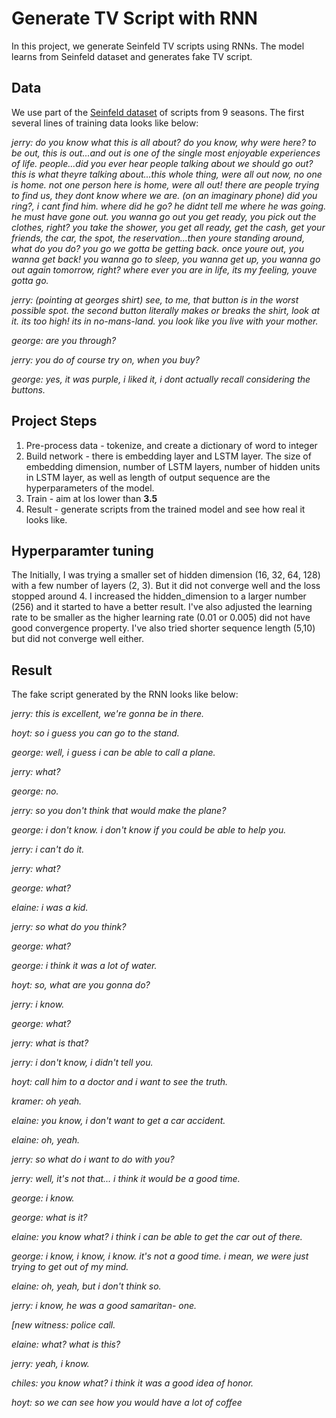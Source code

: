 # Generate TV Script with RNN
In this project, we generate Seinfeld TV scripts using RNNs. The model learns from Seinfeld dataset and generates fake TV script.

## Data
We use part of the [Seinfeld dataset](https://www.kaggle.com/thec03u5/seinfeld-chronicles#scripts.csv) of scripts from 9 seasons. The first several lines of training data looks like below:

<i>
jerry: do you know what this is all about? do you know, why were here? to be out, this is out...and out is one of the single most enjoyable experiences of life. people...did you ever hear people talking about we should go out? this is what theyre talking about...this whole thing, were all out now, no one is home. not one person here is home, were all out! there are people trying to find us, they dont know where we are. (on an imaginary phone) did you ring?, i cant find him. where did he go? he didnt tell me where he was going. he must have gone out. you wanna go out you get ready, you pick out the clothes, right? you take the shower, you get all ready, get the cash, get your friends, the car, the spot, the reservation...then youre standing around, what do you do? you go we gotta be getting back. once youre out, you wanna get back! you wanna go to sleep, you wanna get up, you wanna go out again tomorrow, right? where ever you are in life, its my feeling, youve gotta go. 

jerry: (pointing at georges shirt) see, to me, that button is in the worst possible spot. the second button literally makes or breaks the shirt, look at it. its too high! its in no-mans-land. you look like you live with your mother. 

george: are you through? 

jerry: you do of course try on, when you buy? 

george: yes, it was purple, i liked it, i dont actually recall considering the buttons. 
</i>

## Project Steps
1. Pre-process data - tokenize, and create a dictionary of word to integer
2. Build network - there is embedding layer and LSTM layer. The size of embedding dimension, number of LSTM layers, number of hidden units in LSTM layer, as well as length of output sequence are the hyperparameters of the model.
3. Train - aim at los lower than <b>3.5</b>
4. Result - generate scripts from the trained model and see how real it looks like.

## Hyperparamter tuning
The Initially, I was trying a smaller set of hidden dimension (16, 32, 64, 128) with a few number of layers (2, 3). But it did not converge well and the loss stopped around 4. I increased the hidden_dimension to a larger number (256) and it started to have a better result. I've also adjusted the learning rate to be smaller as the higher learning rate (0.01 or 0.005) did not have good convergence property. I've also tried shorter sequence length (5,10) but did not converge well either.

## Result

The fake script generated by the RNN looks like below:

<i>
jerry: this is excellent, we're gonna be in there.

hoyt: so i guess you can go to the stand.

george: well, i guess i can be able to call a plane.

jerry: what?

george: no.

jerry: so you don't think that would make the plane?

george: i don't know. i don't know if you could be able to help you.

jerry: i can't do it.

jerry: what?

george: what?

elaine: i was a kid.

jerry: so what do you think?

george: what?

george: i think it was a lot of water.

hoyt: so, what are you gonna do?

jerry: i know.

george: what?

jerry: what is that?

jerry: i don't know, i didn't tell you.

hoyt: call him to a doctor and i want to see the truth.

kramer: oh yeah.

elaine: you know, i don't want to get a car accident.

elaine: oh, yeah.

jerry: so what do i want to do with you?

jerry: well, it's not that... i think it would be a good time.

george: i know.

george: what is it?

elaine: you know what? i think i can be able to get the car out of there.

george: i know, i know, i know. it's not a good time. i mean, we were just trying to get out of my mind.

elaine: oh, yeah, but i don't think so.

jerry: i know, he was a good samaritan- one.

[new witness: police call.

elaine: what? what is this?

jerry: yeah, i know.

chiles: you know what? i think it was a good idea of honor.

hoyt: so we can see how you would have a lot of coffee
</i>
